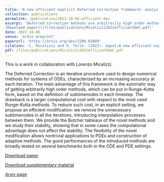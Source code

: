 ```yaml
---
title: "A new efficient explicit Deferred Correction framework: analysis and applications to hyperbolic PDEs and adaptivity"
collection: publications
permalink: /publication/2022-10-06-efficient-dec
excerpt: 'Deferred Correction methods are arbitrarily high order methods that consists of an iterative procedure. At each iterations the high order reconstruction is updated leading to costs that scale as the square of the order of accuracy. We propose a way to cut up to half of the computational costs for this methods by increasing the order of the reconstruction at each iteration. An adaptive version allows also to set a priori a tolerance to reach a certain error. Applications to PDEs within the RD-DeC frameworks allows as well a great computational advantage.
[Download paper](/files/publications/Micalizzi2022efficientDeC.pdf)'
date: 2022-10-06
venue: 'arXiv preprint'
paperurl: 'https://arxiv.org/abs/2206.03889'
citation: 'L. Micalizzi and D. Torlo. (2022). &quot;A new efficient explicit Deferred Correction framework: analysis and applications to hyperbolic PDEs and adaptivity. &quot; <i>arXiv preprint</i>, 2022. https://arxiv.org/abs/2210.02976.'
pdf: /files/publications/Micalizzi2022efficientDeC.pdf
---
```

This is a work in collaboration with Lorenzo Micalizzi.

The Deferred Correction is an iterative procedure used to design numerical methods for systems of ODEs, characterized by an increasing accuracy at each iteration.
The main advantage of this framework is the automatic way of getting arbitrarily high order methods, which can be put in Runge-Kutta form, based on the definition of subtimenodes in each timestep.
The drawback is a larger computational cost with respect to the most used Runge-Kutta methods.
To reduce such cost, in an explicit setting, we propose an efficient modification: we remove the unnecessary subtimenodes in all the iterations, introducing interpolation processes between them.
We provide the Butcher tableaux of the novel methods and we study their stability, showing that in some cases the computational advantage does not affect the stability. 
The flexibility of the novel modification allows nontrivial applications to PDEs and construction of adaptive methods.
The good performances of the introduced methods are broadly tested on several benchmarks both in the ODE and PDE settings.

[Download paper](/files/publications/Micalizzi2022efficientDeC.pdf)

[Download supplementary material](/files/publications/Micalizzi2022efficientDeC_supplement.pdf)

[Arxiv page](https://arxiv.org/abs/2210.02976)
